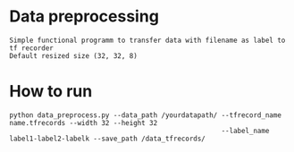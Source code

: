 # Data preprocessing
    Simple functional programm to transfer data with filename as label to tf recorder
    Default resized size (32, 32, 8)

# How to run
    python data_preprocess.py --data_path /yourdatapath/ --tfrecord_name name.tfrecords --width 32 --height 32 
                                                         --label_name label1-label2-labelk --save_path /data_tfrecords/
 
   
